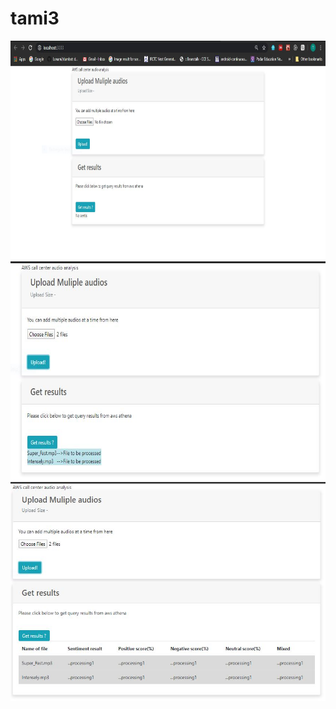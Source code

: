 # tami3

 <img src="1.JPG" width="550" height="350" title="hover text">    <img src="2.JPG" width="550" height="350" title="hover text">  
       <img src="3.JPG" width="550" height="350" title="hover text">
